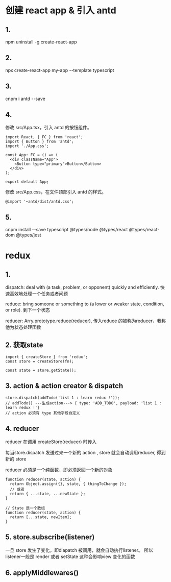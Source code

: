 # 创建 react app & 引入 antd
## 1.
npm uninstall -g create-react-app
## 2.
npx create-react-app my-app --template typescript
## 3.
cnpm i antd --save
## 4.
修改 src/App.tsx，引入 antd 的按钮组件。
```
import React, { FC } from 'react';
import { Button } from 'antd';
import './App.css';

const App: FC = () => (
  <div className="App">
    <Button type="primary">Button</Button>
  </div>
);

export default App;
```
修改 src/App.css，在文件顶部引入 antd 的样式。
```
@import '~antd/dist/antd.css';
```

## 5.
cnpm install --save typescript @types/node @types/react @types/react-dom @types/jest

# redux
## 1. 
dispatch: deal with (a task, problem, or opponent) quickly and efficiently.
          快速高效地处理一个任务或者问题

reduce:  bring someone or something to (a lower or weaker state, condition, or role).
         到下一个状态

reducer: Arry.prototype.reduce(reducer), 传入reduce 的被称为reducer，我称他为状态处理函数

## 2. 获取state
```
import { createStore } from 'redux';
const store = createStore(fn);

const state = store.getState();
``` 
## 3. action & action creator & dispatch 
```
store.dispatch(addTodo('list 1 : learn redux !'));
// addTodo() ---生成action---> { type: 'ADD_TODO', payload: 'list 1 : learn redux !'}
// action 必须有 type 其他字段自定义
```
## 4. reducer
reducer 在调用 createStore(reducer) 时传入

每当store.dispatch 发送过来一个新的 action , store 就会自动调用reducer, 得到新的 store

reducer 必须是一个纯函数，即必须返回一个新的对象
```// State 是一个对象
function reducer(state, action) {
  return Object.assign({}, state, { thingToChange });
  // 或者
  return { ...state, ...newState };
}

// State 是一个数组
function reducer(state, action) {
  return [...state, newItem];
}
```

## 5. store.subscribe(listener)
一旦 store 发生了变化，即diapatch 被调用，就会自动执行listener。
所以listener一般是 render 或者 setState 这种会影响view 变化的函数

## 6. applyMiddlewares()


